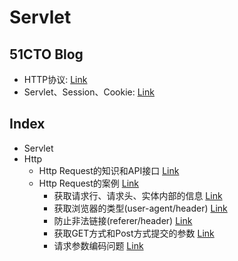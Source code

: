 # Servlet

## 51CTO Blog

- HTTP协议: [Link](http://blog.51cto.com/lsieun/1831012)
- Servlet、Session、Cookie: [Link](http://blog.51cto.com/lsieun/1831014)

## Index

- Servlet
- Http
    - Http Request的知识和API接口 [Link](http-request.md)
    - Http Request的案例 [Link](http-request-use-case.md)
        - 获取请求行、请求头、实体内部的信息 [Link](code/http-request-structure)
        - 获取浏览器的类型(user-agent/header) [Link](code/http-request-browser)
        - 防止非法链接(referer/header) [Link](code/http-request-referer)
        - 获取GET方式和Post方式提交的参数 [Link](code/http-request-get-post)
        - 请求参数编码问题 [Link](code/http-request-encoding)